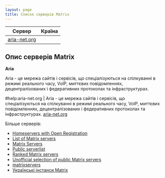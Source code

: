 ```yaml
---
layout: page
title: Список серверів Matrix
---
```

| Сервер                               | Країна |
|--------------------------------------|:------:|
| [aria-net.org](https://aria-net.org) |        |

## Опис серверів Matrix

**Aria**

Aria - це мережа сайтів і сервісів, що спеціалізуються на спілкуванні в режимі реального часу, VoIP, миттєвих повідомленнях, децентралізованих і федеративних протоколах та інфраструктурах.

#help:aria-net.org                | Aria - це мережа сайтів і сервісів, що спеціалізуються на спілкуванні в режимі реального часу, VoIP, миттєвих повідомленнях, децентралізованих і федеративних протоколах та інфраструктурах. 
[aria-net.org](https://aria-net.org)


Більше серверів: 
- [Homeservers with Open Registration](https://servers.joinmatrix.org/)
- [List of Matrix servers](https://tatsumoto-ren.github.io/blog/list-of-matrix-servers.html)
- [Matrix Servers](https://codeberg.org/mskf1383/Matrix-Servers)
- [Public serverlist](https://lar.ven.uber.space/services/matrix/public_serverlist)
- [Ranked Matrix servers](https://tatsumoto-ren.github.io/matrix/)
- [Unofficial selection of public Matrix servers](https://www.hello-matrix.net/public_servers.php)
- [matrixservers](https://github.com/ara4n/matrixservers)
- [Українські інстанси Matrix](https://cakestwix.github.io/WebUkrainianStuff/comms/matrix)
